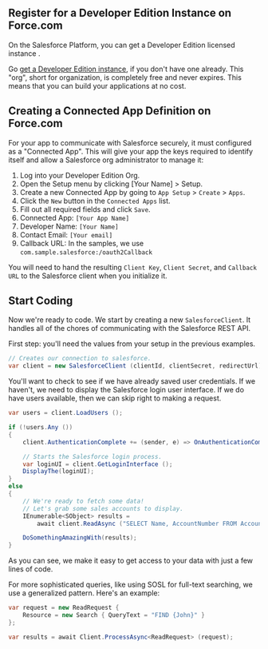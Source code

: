 ## Register for a Developer Edition Instance on Force.com

On the Salesforce Platform, you can get a Developer Edition licensed instance .  

Go [get a Developer Edition instance](http://developer.force.com/join), if you don't have one already. This "org", short for organization, is completely free and never expires. This means that you can build your applications at no cost.


## Creating a Connected App Definition on Force.com
For your app to communicate with Salesforce securely, it must configured as a "Connected App".  This will give
your app the keys required to identify itself and allow a Salesforce org administrator to manage it:

1. Log into your Developer Edition Org.
2. Open the Setup menu by clicking [Your Name] > Setup.
3. Create a new Connected App by going to `App Setup` > `Create` > `Apps`.
4. Click the `New` button in the `Connected Apps` list.
5. Fill out all required fields and click `Save`.
6. Connected App: `[Your App Name]`
7. Developer Name: `[Your Name]`
8. Contact Email: `[Your email]`
9. Callback URL: In the samples, we use `com.sample.salesforce:/oauth2Callback`

You will need to hand the resulting `Client Key`, `Client Secret`, and `Callback URL` to the Salesforce client when you initialize it.

## Start Coding

Now we're ready to code. We start by creating a new `SalesforceClient`. It handles all of the chores of communicating with the Salesforce REST API.

First step: you'll need the values from your setup in the previous examples.
```csharp
// Creates our connection to salesforce.
var client = new SalesforceClient (clientId, clientSecret, redirectUrl);
```

You'll want to check to see if we have already saved user credentials. If we haven't, we need to display the Salesforce login user interface.
If we do have users available, then we can skip right to making a request.

```csharp
var users = client.LoadUsers ();

if (!users.Any ())
{
	client.AuthenticationComplete += (sender, e) => OnAuthenticationCompleted (e);

    // Starts the Salesforce login process.
	var loginUI = client.GetLoginInterface (); 
	DisplayThe(loginUI);
} 
else 
{
    // We're ready to fetch some data!
	// Let's grab some sales accounts to display.
	IEnumerable<SObject> results = 
		await client.ReadAsync ("SELECT Name, AccountNumber FROM Account");

	DoSomethingAmazingWith(results);
}
```

As you can see, we make it easy to get access to your data with just a few lines of code.

For more sophisticated queries, like using SOSL for full-text searching, we use a generalized pattern. Here's an example:

```csharp
var request = new ReadRequest {
	Resource = new Search { QueryText = "FIND {John}" }
};

var results = await Client.ProcessAsync<ReadRequest> (request);
```